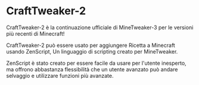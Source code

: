 # CraftTweaker-2

CraftTweaker-2 è la continuazione ufficiale di MineTweaker-3 per le versioni più recenti di Minecraft!

CraftTweaker-2 può essere usato per aggiungere Ricetta a Minecraft usando ZenScript, Un linguaggio di scripting creato per MineTweaker.

ZenScript è stato creato per essere facile da usare per l'utente inesperto, ma offrono abbastanza flessibilità che un utente avanzato può andare selvaggio e utilizzare funzioni più avanzate.
